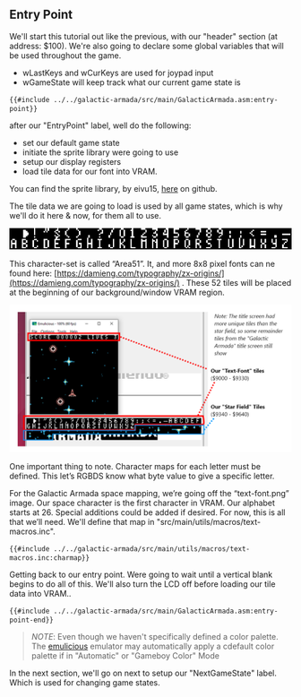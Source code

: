 ## Entry Point

We'll start this tutorial out like the previous, with our "header" section (at address: $100). We're also going to declare some global variables that will be used throughout the game.

- wLastKeys and wCurKeys are used for joypad input
- wGameState will keep track what our current game state is

```rgbasm,linenos,start={{#line_no_of "" ../../galactic-armada/src/main/GalacticArmada.asm:entry-point}}
{{#include ../../galactic-armada/src/main/GalacticArmada.asm:entry-point}}
```

after our "EntryPoint" label, well do the following:

* set our default game state
* initiate the sprite library were going to use
* setup our display registers
* load tile data for our font into VRAM. 

You can find the sprite library, by eivu15, [here](https://github.com/eievui5/gb-sprobj-lib) on github. 

The tile data we are going to load is used by all game states, which is why we'll do it here & now, for them all to use.  

![Untitled](../assets/part3/img/Untitled.png)

This character-set is called “Area51”. It, and more 8x8 pixel fonts can ne found here: [https://damieng.com/typography/zx-origins/](https://damieng.com/typography/zx-origins/) . These 52 tiles will be placed at the beginning of our background/window VRAM region.  

![TextFontDiagram.png](../assets/part3/img/TextFontDiagram.png)

One important thing to note. Character maps for each letter must be defined. This let’s RGBDS know what byte value to give a specific letter.

For the Galactic Armada space mapping, we’re going off the “text-font.png” image. Our space character is the first character in VRAM. Our alphabet starts at 26. Special additions could be added if desired. For now, this is all that we’ll need. We'll define that map in "src/main/utils/macros/text-macros.inc".

```rgbasm,linenos,start={{#line_no_of "" ../../galactic-armada/src/main/utils/macros/text-macros.inc:charmap}}
{{#include ../../galactic-armada/src/main/utils/macros/text-macros.inc:charmap}}
```
Getting back to our entry point. Were going to wait until a vertical blank begins to do all of this. We'll also turn the LCD off before loading our tile data into VRAM..

```rgbasm,linenos,start={{#line_no_of "" ../../galactic-armada/src/main/GalacticArmada.asm:entry-point-end}}
{{#include ../../galactic-armada/src/main/GalacticArmada.asm:entry-point-end}}
```

> *NOTE*: Even though we haven't specifically defined a color palette. The [emulicious](https://emulicious.net/) emulator may automatically apply a cdefault color palette if in "Automatic" or "Gameboy Color" Mode

In the next section, we'll go on next to setup our "NextGameState" label. Which is used for changing game states.